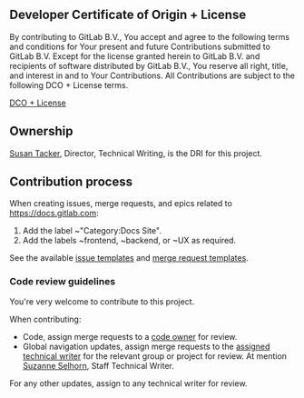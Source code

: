 ## Developer Certificate of Origin + License

By contributing to GitLab B.V., You accept and agree to the following terms and
conditions for Your present and future Contributions submitted to GitLab B.V.
Except for the license granted herein to GitLab B.V. and recipients of software
distributed by GitLab B.V., You reserve all right, title, and interest in and to
Your Contributions. All Contributions are subject to the following DCO + License
terms.

[DCO + License](https://gitlab.com/gitlab-org/dco/blob/master/README.md)

<!-- _This notice should stay as the first item in the CONTRIBUTING.md file._ -->

## Ownership

[Susan Tacker](https://gitlab.com/susantacker), Director, Technical Writing, is the DRI for this project.

## Contribution process

When creating issues, merge requests, and epics related to <https://docs.gitlab.com>:

1. Add the label ~"Category:Docs Site".
1. Add the labels ~frontend, ~backend, or ~UX as required.

See the available [issue templates](https://gitlab.com/gitlab-org/gitlab-docs/-/tree/main/.gitlab/issue_templates) and
[merge request templates](https://gitlab.com/gitlab-org/gitlab-docs/-/tree/main/.gitlab/merge_request_templates).

### Code review guidelines

You're very welcome to contribute to this project.

When contributing:

- Code, assign merge requests to a [code owner](CODEOWNERS) for review.
- Global navigation updates, assign merge requests to the
  [assigned technical writer](https://about.gitlab.com/handbook/product/ux/technical-writing/#assignments) for the
  relevant group or project for review. At mention [Suzanne Selhorn](https://gitlab.com/sselhorn), Staff Technical Writer. 

For any other updates, assign to any technical writer for review.
